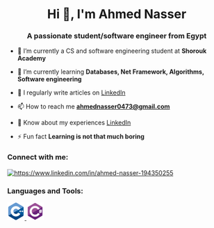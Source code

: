<h1 align="center">Hi 👋, I'm Ahmed Nasser</h1>
<h3 align="center">A passionate student/software engineer from Egypt</h3>

- 🔭 I’m currently a CS and software engineering student at **Shorouk Academy**

- 🌱 I’m currently learning **Databases, Net Framework, Algorithms, Software engineering**

- 📝 I regularly write articles on [LinkedIn]([LinkedIn](https://www.linkedin.com/in/ahmed-nasser-194350255))

- 📫 How to reach me **ahmednasser0473@gmail.com**

- 📄 Know about my experiences [LinkedIn]([LinkedIn](https://www.linkedin.com/in/ahmed-nasser-194350255))

- ⚡ Fun fact **Learning is not that much boring**

<h3 align="left">Connect with me:</h3>
<p align="left">
<a href="https://www.linkedin.com/in/ahmed-nasser-194350255" target="blank"><img align="center" src="https://raw.githubusercontent.com/rahuldkjain/github-profile-readme-generator/master/src/images/icons/Social/linked-in-alt.svg" alt="https://www.linkedin.com/in/ahmed-nasser-194350255" height="30" width="40" /></a>
</p>

<h3 align="left">Languages and Tools:</h3>
<p align="left"> <a href="https://www.w3schools.com/cpp/" target="_blank" rel="noreferrer"> <img src="https://raw.githubusercontent.com/devicons/devicon/master/icons/cplusplus/cplusplus-original.svg" alt="cplusplus" width="40" height="40"/> </a> <a href="https://www.w3schools.com/cs/" target="_blank" rel="noreferrer"> <img src="https://raw.githubusercontent.com/devicons/devicon/master/icons/csharp/csharp-original.svg" alt="csharp" width="40" height="40"/> </a> </p>
